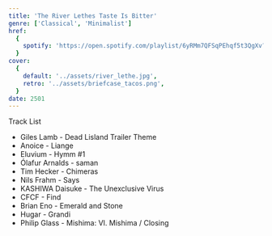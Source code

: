 ```yaml
---
title: 'The River Lethes Taste Is Bitter'
genre: ['Classical', 'Minimalist']
href:
  {
    spotify: 'https://open.spotify.com/playlist/6yRMm7QFSqPEhqf5t3QgXv?si=e94edda0ca524c8e',
  }
cover:
  {
    default: '../assets/river_lethe.jpg',
    retro: '../assets/briefcase_tacos.png',
  }
date: 2501
---
```


Track List

- Giles Lamb - Dead Lisland Trailer Theme
- Anoice - Liange
- Eluvium - Hymm #1
- Ólafur Arnalds - saman
- Tim Hecker - Chimeras
- Nils Frahm - Says
- KASHIWA Daisuke - The Unexclusive Virus
- CFCF - Find
- Brian Eno - Emerald and Stone
- Hugar - Grandi
- Philip Glass - Mishima: VI. Mishima / Closing
